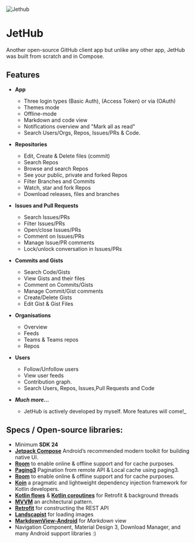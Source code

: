 
![Jethub](https://github.com/HasanAnorov/JetHub/assets/61424161/b3a40cd1-faed-4f8d-a942-0d3fd44fd7a8)

# JetHub

Another open-source GitHub client app but unlike any other app, JetHub was built from scratch and in Compose.

## Features  
- **App**
  - Three login types (Basic Auth), (Access Token) or via (OAuth)
  - Themes mode
  - Offline-mode
  - Markdown and code view
  - Notifications overview and "Mark all as read"
  - Search Users/Orgs, Repos, Issues/PRs & Code.

- **Repositories**
  - Edit, Create & Delete files (commit)
  - Search Repos
  - Browse and search Repos
  - See your public, private and forked Repos
  - Filter Branches and Commits
  - Watch, star and fork Repos
  - Download releases, files and branches
- **Issues and Pull Requests**
  - Search Issues/PRs
  - Filter Issues/PRs
  - Open/close Issues/PRs
  - Comment on Issues/PRs
  - Manage Issue/PR comments
  - Lock/unlock conversation in Issues/PRs
- **Commits and Gists**
  - Search Code/Gists
  - View Gists and their files
  - Comment on Commits/Gists
  - Manage Commit/Gist comments
  - Create/Delete Gists
  - Edit Gist & Gist Files
- **Organisations**
    - Overview
    - Feeds
    - Teams & Teams repos
    - Repos
- **Users**
  - Follow/Unfollow users
  - View user feeds
  - Contribution graph.
  - Search Users, Repos, Issues,Pull Requests and Code
- _**Much more...**_
  - JetHub is actively developed by myself. More features will come!_

## Specs / Open-source libraries:

- Minimum **SDK 24**
- [**Jetpack Compose**](https://github.com/JetBrains/kotlin) Android’s recommended modern toolkit for building native UI.
- [**Room**](https://developer.android.com/jetpack/androidx/releases/room) to enable online & offline support and for cache purposes.
- [**Paging3**](https://developer.android.com/topic/libraries/architecture/paging/v3-network-db) Pagination from remote API & Local cache using paging3.
- [**Room**](https://developer.android.com/jetpack/androidx/releases/room) to enable online & offline support and for cache purposes.
- [**Koin**](https://insert-koin.io/docs/quickstart/android/) a pragmatic and lightweight dependency injection framework for Kotlin developers.
- [**Kotlin flows**](https://developer.android.com/kotlin/flow) & [**Kotlin coroutines**](https://kotlinlang.org/docs/coroutines-overview.html) for Retrofit & background threads
- [**MVVM**](https://en.wikipedia.org/wiki/Model%E2%80%93view%E2%80%93viewmodel) an architectural pattern.
- [**Retrofit**](https://github.com/square/retrofit) for constructing the REST API
- [**Landscapist**](https://github.com/skydoves/landscapist) for loading images
- [**MarkdownView-Android**](https://github.com/mukeshsolanki/MarkdownView-Android) for _Markdown_ view
- Navigation Component, Material Design 3, Download Manager, and many Android support libraries :)



 
